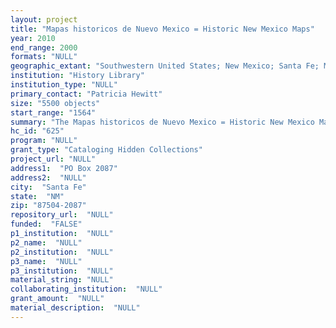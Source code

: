```yaml
--- 
layout: project 
title: "Mapas historicos de Nuevo Mexico = Historic New Mexico Maps"
year: 2010
end_range: 2000
formats: "NULL"
geographic_extant: "Southwestern United States; New Mexico; Santa Fe; Mexico; Colony of New Spain; Western Hemisphere. Miscellaneous maps of many US states."
institution: "History Library"
institution_type: "NULL"
primary_contact: "Patricia Hewitt"
size: "5500 objects"
start_range: "1564"
summary: "The Mapas historicos de Nuevo Mexico = Historic New Mexico Maps project will make an important regional collection of southwest history accessible to a wide range of researchers, historians, students and the general public. The map collection of primary historical documents held at the Fray Angélico Chavez History Library is a major resource of information about perspectives, beliefs and attitudes of long ago. The collection showcases the rich and complex history of the 47th state. It is a window to the past, to the age of Puebloan societies and to Spanish missions on the Camino Real. The maps reflect the changing landscapes, from Spain to Mexico, to US Territory, and the long struggle for statehood. By the advance of the modern era, with the influx of \"Americans\" on the Santa Fe Trail and the coming of the railroad, to the creation of a tourist mecca in the Land of Enchantment, the maps mirror the diversity of culture, language and geography that is today's New Mexico. The collection includes approximately: 3,100 maps from the 16th through 20th centuries of the Southwest, New Mexico, and Santa Fe, including Wheeler topographical maps, New Mexico county and city maps, as well as maps of North America, the Western Hemisphere, and many US states ; 1,200 blueprint Right of Way, Valuation, and Station railway maps from companies that operated in New Mexico, from the 19th to early 20th centuries ; 1,200 New Mexico Highway Department maps from the 20th century."
hc_id: "625"
program: "NULL"
grant_type: "Cataloging Hidden Collections"
project_url: "NULL"
address1:  "PO Box 2087"
address2:  "NULL"
city:  "Santa Fe"
state:  "NM"
zip: "87504-2087"
repository_url:  "NULL"
funded:  "FALSE"
p1_institution:  "NULL"
p2_name:  "NULL"
p2_institution:  "NULL"
p3_name:  "NULL"
p3_institution:  "NULL"
material_string: "NULL"
collaborating_institution:  "NULL"
grant_amount:  "NULL"
material_description:  "NULL"
---
```

